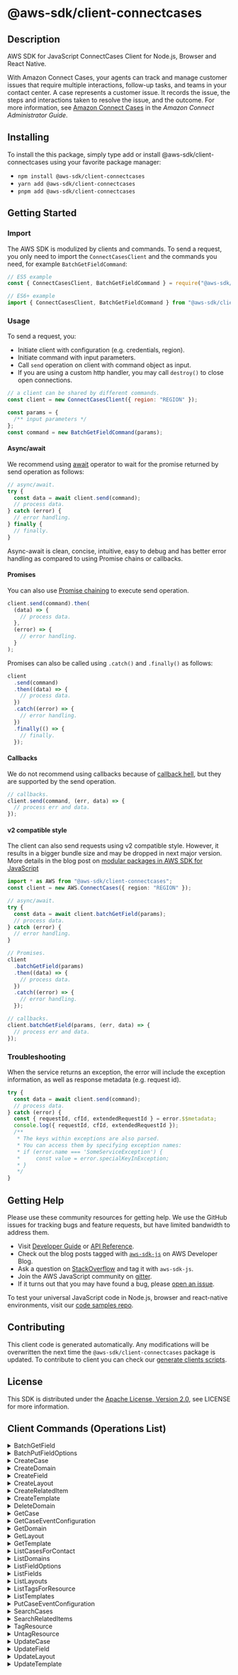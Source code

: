 <!-- generated file, do not edit directly -->

# @aws-sdk/client-connectcases

## Description

AWS SDK for JavaScript ConnectCases Client for Node.js, Browser and React Native.

<p>With Amazon Connect Cases, your agents can track and manage customer issues that require
multiple interactions, follow-up tasks, and teams in your contact center. A case represents a
customer issue. It records the issue, the steps and interactions taken to resolve the issue,
and the outcome. For more information, see <a href="https://docs.aws.amazon.com/connect/latest/adminguide/cases.html">Amazon Connect Cases</a> in the
<i>Amazon Connect Administrator Guide</i>.</p>

## Installing

To install the this package, simply type add or install @aws-sdk/client-connectcases
using your favorite package manager:

- `npm install @aws-sdk/client-connectcases`
- `yarn add @aws-sdk/client-connectcases`
- `pnpm add @aws-sdk/client-connectcases`

## Getting Started

### Import

The AWS SDK is modulized by clients and commands.
To send a request, you only need to import the `ConnectCasesClient` and
the commands you need, for example `BatchGetFieldCommand`:

```js
// ES5 example
const { ConnectCasesClient, BatchGetFieldCommand } = require("@aws-sdk/client-connectcases");
```

```ts
// ES6+ example
import { ConnectCasesClient, BatchGetFieldCommand } from "@aws-sdk/client-connectcases";
```

### Usage

To send a request, you:

- Initiate client with configuration (e.g. credentials, region).
- Initiate command with input parameters.
- Call `send` operation on client with command object as input.
- If you are using a custom http handler, you may call `destroy()` to close open connections.

```js
// a client can be shared by different commands.
const client = new ConnectCasesClient({ region: "REGION" });

const params = {
  /** input parameters */
};
const command = new BatchGetFieldCommand(params);
```

#### Async/await

We recommend using [await](https://developer.mozilla.org/en-US/docs/Web/JavaScript/Reference/Operators/await)
operator to wait for the promise returned by send operation as follows:

```js
// async/await.
try {
  const data = await client.send(command);
  // process data.
} catch (error) {
  // error handling.
} finally {
  // finally.
}
```

Async-await is clean, concise, intuitive, easy to debug and has better error handling
as compared to using Promise chains or callbacks.

#### Promises

You can also use [Promise chaining](https://developer.mozilla.org/en-US/docs/Web/JavaScript/Guide/Using_promises#chaining)
to execute send operation.

```js
client.send(command).then(
  (data) => {
    // process data.
  },
  (error) => {
    // error handling.
  }
);
```

Promises can also be called using `.catch()` and `.finally()` as follows:

```js
client
  .send(command)
  .then((data) => {
    // process data.
  })
  .catch((error) => {
    // error handling.
  })
  .finally(() => {
    // finally.
  });
```

#### Callbacks

We do not recommend using callbacks because of [callback hell](http://callbackhell.com/),
but they are supported by the send operation.

```js
// callbacks.
client.send(command, (err, data) => {
  // process err and data.
});
```

#### v2 compatible style

The client can also send requests using v2 compatible style.
However, it results in a bigger bundle size and may be dropped in next major version. More details in the blog post
on [modular packages in AWS SDK for JavaScript](https://aws.amazon.com/blogs/developer/modular-packages-in-aws-sdk-for-javascript/)

```ts
import * as AWS from "@aws-sdk/client-connectcases";
const client = new AWS.ConnectCases({ region: "REGION" });

// async/await.
try {
  const data = await client.batchGetField(params);
  // process data.
} catch (error) {
  // error handling.
}

// Promises.
client
  .batchGetField(params)
  .then((data) => {
    // process data.
  })
  .catch((error) => {
    // error handling.
  });

// callbacks.
client.batchGetField(params, (err, data) => {
  // process err and data.
});
```

### Troubleshooting

When the service returns an exception, the error will include the exception information,
as well as response metadata (e.g. request id).

```js
try {
  const data = await client.send(command);
  // process data.
} catch (error) {
  const { requestId, cfId, extendedRequestId } = error.$$metadata;
  console.log({ requestId, cfId, extendedRequestId });
  /**
   * The keys within exceptions are also parsed.
   * You can access them by specifying exception names:
   * if (error.name === 'SomeServiceException') {
   *     const value = error.specialKeyInException;
   * }
   */
}
```

## Getting Help

Please use these community resources for getting help.
We use the GitHub issues for tracking bugs and feature requests, but have limited bandwidth to address them.

- Visit [Developer Guide](https://docs.aws.amazon.com/sdk-for-javascript/v3/developer-guide/welcome.html)
  or [API Reference](https://docs.aws.amazon.com/AWSJavaScriptSDK/v3/latest/index.html).
- Check out the blog posts tagged with [`aws-sdk-js`](https://aws.amazon.com/blogs/developer/tag/aws-sdk-js/)
  on AWS Developer Blog.
- Ask a question on [StackOverflow](https://stackoverflow.com/questions/tagged/aws-sdk-js) and tag it with `aws-sdk-js`.
- Join the AWS JavaScript community on [gitter](https://gitter.im/aws/aws-sdk-js-v3).
- If it turns out that you may have found a bug, please [open an issue](https://github.com/aws/aws-sdk-js-v3/issues/new/choose).

To test your universal JavaScript code in Node.js, browser and react-native environments,
visit our [code samples repo](https://github.com/aws-samples/aws-sdk-js-tests).

## Contributing

This client code is generated automatically. Any modifications will be overwritten the next time the `@aws-sdk/client-connectcases` package is updated.
To contribute to client you can check our [generate clients scripts](https://github.com/aws/aws-sdk-js-v3/tree/main/scripts/generate-clients).

## License

This SDK is distributed under the
[Apache License, Version 2.0](http://www.apache.org/licenses/LICENSE-2.0),
see LICENSE for more information.

## Client Commands (Operations List)

<details>
<summary>
BatchGetField
</summary>

[Command API Reference](https://docs.aws.amazon.com/AWSJavaScriptSDK/v3/latest/clients/client-connectcases/classes/batchgetfieldcommand.html) / [Input](https://docs.aws.amazon.com/AWSJavaScriptSDK/v3/latest/clients/client-connectcases/interfaces/batchgetfieldcommandinput.html) / [Output](https://docs.aws.amazon.com/AWSJavaScriptSDK/v3/latest/clients/client-connectcases/interfaces/batchgetfieldcommandoutput.html)

</details>
<details>
<summary>
BatchPutFieldOptions
</summary>

[Command API Reference](https://docs.aws.amazon.com/AWSJavaScriptSDK/v3/latest/clients/client-connectcases/classes/batchputfieldoptionscommand.html) / [Input](https://docs.aws.amazon.com/AWSJavaScriptSDK/v3/latest/clients/client-connectcases/interfaces/batchputfieldoptionscommandinput.html) / [Output](https://docs.aws.amazon.com/AWSJavaScriptSDK/v3/latest/clients/client-connectcases/interfaces/batchputfieldoptionscommandoutput.html)

</details>
<details>
<summary>
CreateCase
</summary>

[Command API Reference](https://docs.aws.amazon.com/AWSJavaScriptSDK/v3/latest/clients/client-connectcases/classes/createcasecommand.html) / [Input](https://docs.aws.amazon.com/AWSJavaScriptSDK/v3/latest/clients/client-connectcases/interfaces/createcasecommandinput.html) / [Output](https://docs.aws.amazon.com/AWSJavaScriptSDK/v3/latest/clients/client-connectcases/interfaces/createcasecommandoutput.html)

</details>
<details>
<summary>
CreateDomain
</summary>

[Command API Reference](https://docs.aws.amazon.com/AWSJavaScriptSDK/v3/latest/clients/client-connectcases/classes/createdomaincommand.html) / [Input](https://docs.aws.amazon.com/AWSJavaScriptSDK/v3/latest/clients/client-connectcases/interfaces/createdomaincommandinput.html) / [Output](https://docs.aws.amazon.com/AWSJavaScriptSDK/v3/latest/clients/client-connectcases/interfaces/createdomaincommandoutput.html)

</details>
<details>
<summary>
CreateField
</summary>

[Command API Reference](https://docs.aws.amazon.com/AWSJavaScriptSDK/v3/latest/clients/client-connectcases/classes/createfieldcommand.html) / [Input](https://docs.aws.amazon.com/AWSJavaScriptSDK/v3/latest/clients/client-connectcases/interfaces/createfieldcommandinput.html) / [Output](https://docs.aws.amazon.com/AWSJavaScriptSDK/v3/latest/clients/client-connectcases/interfaces/createfieldcommandoutput.html)

</details>
<details>
<summary>
CreateLayout
</summary>

[Command API Reference](https://docs.aws.amazon.com/AWSJavaScriptSDK/v3/latest/clients/client-connectcases/classes/createlayoutcommand.html) / [Input](https://docs.aws.amazon.com/AWSJavaScriptSDK/v3/latest/clients/client-connectcases/interfaces/createlayoutcommandinput.html) / [Output](https://docs.aws.amazon.com/AWSJavaScriptSDK/v3/latest/clients/client-connectcases/interfaces/createlayoutcommandoutput.html)

</details>
<details>
<summary>
CreateRelatedItem
</summary>

[Command API Reference](https://docs.aws.amazon.com/AWSJavaScriptSDK/v3/latest/clients/client-connectcases/classes/createrelateditemcommand.html) / [Input](https://docs.aws.amazon.com/AWSJavaScriptSDK/v3/latest/clients/client-connectcases/interfaces/createrelateditemcommandinput.html) / [Output](https://docs.aws.amazon.com/AWSJavaScriptSDK/v3/latest/clients/client-connectcases/interfaces/createrelateditemcommandoutput.html)

</details>
<details>
<summary>
CreateTemplate
</summary>

[Command API Reference](https://docs.aws.amazon.com/AWSJavaScriptSDK/v3/latest/clients/client-connectcases/classes/createtemplatecommand.html) / [Input](https://docs.aws.amazon.com/AWSJavaScriptSDK/v3/latest/clients/client-connectcases/interfaces/createtemplatecommandinput.html) / [Output](https://docs.aws.amazon.com/AWSJavaScriptSDK/v3/latest/clients/client-connectcases/interfaces/createtemplatecommandoutput.html)

</details>
<details>
<summary>
DeleteDomain
</summary>

[Command API Reference](https://docs.aws.amazon.com/AWSJavaScriptSDK/v3/latest/clients/client-connectcases/classes/deletedomaincommand.html) / [Input](https://docs.aws.amazon.com/AWSJavaScriptSDK/v3/latest/clients/client-connectcases/interfaces/deletedomaincommandinput.html) / [Output](https://docs.aws.amazon.com/AWSJavaScriptSDK/v3/latest/clients/client-connectcases/interfaces/deletedomaincommandoutput.html)

</details>
<details>
<summary>
GetCase
</summary>

[Command API Reference](https://docs.aws.amazon.com/AWSJavaScriptSDK/v3/latest/clients/client-connectcases/classes/getcasecommand.html) / [Input](https://docs.aws.amazon.com/AWSJavaScriptSDK/v3/latest/clients/client-connectcases/interfaces/getcasecommandinput.html) / [Output](https://docs.aws.amazon.com/AWSJavaScriptSDK/v3/latest/clients/client-connectcases/interfaces/getcasecommandoutput.html)

</details>
<details>
<summary>
GetCaseEventConfiguration
</summary>

[Command API Reference](https://docs.aws.amazon.com/AWSJavaScriptSDK/v3/latest/clients/client-connectcases/classes/getcaseeventconfigurationcommand.html) / [Input](https://docs.aws.amazon.com/AWSJavaScriptSDK/v3/latest/clients/client-connectcases/interfaces/getcaseeventconfigurationcommandinput.html) / [Output](https://docs.aws.amazon.com/AWSJavaScriptSDK/v3/latest/clients/client-connectcases/interfaces/getcaseeventconfigurationcommandoutput.html)

</details>
<details>
<summary>
GetDomain
</summary>

[Command API Reference](https://docs.aws.amazon.com/AWSJavaScriptSDK/v3/latest/clients/client-connectcases/classes/getdomaincommand.html) / [Input](https://docs.aws.amazon.com/AWSJavaScriptSDK/v3/latest/clients/client-connectcases/interfaces/getdomaincommandinput.html) / [Output](https://docs.aws.amazon.com/AWSJavaScriptSDK/v3/latest/clients/client-connectcases/interfaces/getdomaincommandoutput.html)

</details>
<details>
<summary>
GetLayout
</summary>

[Command API Reference](https://docs.aws.amazon.com/AWSJavaScriptSDK/v3/latest/clients/client-connectcases/classes/getlayoutcommand.html) / [Input](https://docs.aws.amazon.com/AWSJavaScriptSDK/v3/latest/clients/client-connectcases/interfaces/getlayoutcommandinput.html) / [Output](https://docs.aws.amazon.com/AWSJavaScriptSDK/v3/latest/clients/client-connectcases/interfaces/getlayoutcommandoutput.html)

</details>
<details>
<summary>
GetTemplate
</summary>

[Command API Reference](https://docs.aws.amazon.com/AWSJavaScriptSDK/v3/latest/clients/client-connectcases/classes/gettemplatecommand.html) / [Input](https://docs.aws.amazon.com/AWSJavaScriptSDK/v3/latest/clients/client-connectcases/interfaces/gettemplatecommandinput.html) / [Output](https://docs.aws.amazon.com/AWSJavaScriptSDK/v3/latest/clients/client-connectcases/interfaces/gettemplatecommandoutput.html)

</details>
<details>
<summary>
ListCasesForContact
</summary>

[Command API Reference](https://docs.aws.amazon.com/AWSJavaScriptSDK/v3/latest/clients/client-connectcases/classes/listcasesforcontactcommand.html) / [Input](https://docs.aws.amazon.com/AWSJavaScriptSDK/v3/latest/clients/client-connectcases/interfaces/listcasesforcontactcommandinput.html) / [Output](https://docs.aws.amazon.com/AWSJavaScriptSDK/v3/latest/clients/client-connectcases/interfaces/listcasesforcontactcommandoutput.html)

</details>
<details>
<summary>
ListDomains
</summary>

[Command API Reference](https://docs.aws.amazon.com/AWSJavaScriptSDK/v3/latest/clients/client-connectcases/classes/listdomainscommand.html) / [Input](https://docs.aws.amazon.com/AWSJavaScriptSDK/v3/latest/clients/client-connectcases/interfaces/listdomainscommandinput.html) / [Output](https://docs.aws.amazon.com/AWSJavaScriptSDK/v3/latest/clients/client-connectcases/interfaces/listdomainscommandoutput.html)

</details>
<details>
<summary>
ListFieldOptions
</summary>

[Command API Reference](https://docs.aws.amazon.com/AWSJavaScriptSDK/v3/latest/clients/client-connectcases/classes/listfieldoptionscommand.html) / [Input](https://docs.aws.amazon.com/AWSJavaScriptSDK/v3/latest/clients/client-connectcases/interfaces/listfieldoptionscommandinput.html) / [Output](https://docs.aws.amazon.com/AWSJavaScriptSDK/v3/latest/clients/client-connectcases/interfaces/listfieldoptionscommandoutput.html)

</details>
<details>
<summary>
ListFields
</summary>

[Command API Reference](https://docs.aws.amazon.com/AWSJavaScriptSDK/v3/latest/clients/client-connectcases/classes/listfieldscommand.html) / [Input](https://docs.aws.amazon.com/AWSJavaScriptSDK/v3/latest/clients/client-connectcases/interfaces/listfieldscommandinput.html) / [Output](https://docs.aws.amazon.com/AWSJavaScriptSDK/v3/latest/clients/client-connectcases/interfaces/listfieldscommandoutput.html)

</details>
<details>
<summary>
ListLayouts
</summary>

[Command API Reference](https://docs.aws.amazon.com/AWSJavaScriptSDK/v3/latest/clients/client-connectcases/classes/listlayoutscommand.html) / [Input](https://docs.aws.amazon.com/AWSJavaScriptSDK/v3/latest/clients/client-connectcases/interfaces/listlayoutscommandinput.html) / [Output](https://docs.aws.amazon.com/AWSJavaScriptSDK/v3/latest/clients/client-connectcases/interfaces/listlayoutscommandoutput.html)

</details>
<details>
<summary>
ListTagsForResource
</summary>

[Command API Reference](https://docs.aws.amazon.com/AWSJavaScriptSDK/v3/latest/clients/client-connectcases/classes/listtagsforresourcecommand.html) / [Input](https://docs.aws.amazon.com/AWSJavaScriptSDK/v3/latest/clients/client-connectcases/interfaces/listtagsforresourcecommandinput.html) / [Output](https://docs.aws.amazon.com/AWSJavaScriptSDK/v3/latest/clients/client-connectcases/interfaces/listtagsforresourcecommandoutput.html)

</details>
<details>
<summary>
ListTemplates
</summary>

[Command API Reference](https://docs.aws.amazon.com/AWSJavaScriptSDK/v3/latest/clients/client-connectcases/classes/listtemplatescommand.html) / [Input](https://docs.aws.amazon.com/AWSJavaScriptSDK/v3/latest/clients/client-connectcases/interfaces/listtemplatescommandinput.html) / [Output](https://docs.aws.amazon.com/AWSJavaScriptSDK/v3/latest/clients/client-connectcases/interfaces/listtemplatescommandoutput.html)

</details>
<details>
<summary>
PutCaseEventConfiguration
</summary>

[Command API Reference](https://docs.aws.amazon.com/AWSJavaScriptSDK/v3/latest/clients/client-connectcases/classes/putcaseeventconfigurationcommand.html) / [Input](https://docs.aws.amazon.com/AWSJavaScriptSDK/v3/latest/clients/client-connectcases/interfaces/putcaseeventconfigurationcommandinput.html) / [Output](https://docs.aws.amazon.com/AWSJavaScriptSDK/v3/latest/clients/client-connectcases/interfaces/putcaseeventconfigurationcommandoutput.html)

</details>
<details>
<summary>
SearchCases
</summary>

[Command API Reference](https://docs.aws.amazon.com/AWSJavaScriptSDK/v3/latest/clients/client-connectcases/classes/searchcasescommand.html) / [Input](https://docs.aws.amazon.com/AWSJavaScriptSDK/v3/latest/clients/client-connectcases/interfaces/searchcasescommandinput.html) / [Output](https://docs.aws.amazon.com/AWSJavaScriptSDK/v3/latest/clients/client-connectcases/interfaces/searchcasescommandoutput.html)

</details>
<details>
<summary>
SearchRelatedItems
</summary>

[Command API Reference](https://docs.aws.amazon.com/AWSJavaScriptSDK/v3/latest/clients/client-connectcases/classes/searchrelateditemscommand.html) / [Input](https://docs.aws.amazon.com/AWSJavaScriptSDK/v3/latest/clients/client-connectcases/interfaces/searchrelateditemscommandinput.html) / [Output](https://docs.aws.amazon.com/AWSJavaScriptSDK/v3/latest/clients/client-connectcases/interfaces/searchrelateditemscommandoutput.html)

</details>
<details>
<summary>
TagResource
</summary>

[Command API Reference](https://docs.aws.amazon.com/AWSJavaScriptSDK/v3/latest/clients/client-connectcases/classes/tagresourcecommand.html) / [Input](https://docs.aws.amazon.com/AWSJavaScriptSDK/v3/latest/clients/client-connectcases/interfaces/tagresourcecommandinput.html) / [Output](https://docs.aws.amazon.com/AWSJavaScriptSDK/v3/latest/clients/client-connectcases/interfaces/tagresourcecommandoutput.html)

</details>
<details>
<summary>
UntagResource
</summary>

[Command API Reference](https://docs.aws.amazon.com/AWSJavaScriptSDK/v3/latest/clients/client-connectcases/classes/untagresourcecommand.html) / [Input](https://docs.aws.amazon.com/AWSJavaScriptSDK/v3/latest/clients/client-connectcases/interfaces/untagresourcecommandinput.html) / [Output](https://docs.aws.amazon.com/AWSJavaScriptSDK/v3/latest/clients/client-connectcases/interfaces/untagresourcecommandoutput.html)

</details>
<details>
<summary>
UpdateCase
</summary>

[Command API Reference](https://docs.aws.amazon.com/AWSJavaScriptSDK/v3/latest/clients/client-connectcases/classes/updatecasecommand.html) / [Input](https://docs.aws.amazon.com/AWSJavaScriptSDK/v3/latest/clients/client-connectcases/interfaces/updatecasecommandinput.html) / [Output](https://docs.aws.amazon.com/AWSJavaScriptSDK/v3/latest/clients/client-connectcases/interfaces/updatecasecommandoutput.html)

</details>
<details>
<summary>
UpdateField
</summary>

[Command API Reference](https://docs.aws.amazon.com/AWSJavaScriptSDK/v3/latest/clients/client-connectcases/classes/updatefieldcommand.html) / [Input](https://docs.aws.amazon.com/AWSJavaScriptSDK/v3/latest/clients/client-connectcases/interfaces/updatefieldcommandinput.html) / [Output](https://docs.aws.amazon.com/AWSJavaScriptSDK/v3/latest/clients/client-connectcases/interfaces/updatefieldcommandoutput.html)

</details>
<details>
<summary>
UpdateLayout
</summary>

[Command API Reference](https://docs.aws.amazon.com/AWSJavaScriptSDK/v3/latest/clients/client-connectcases/classes/updatelayoutcommand.html) / [Input](https://docs.aws.amazon.com/AWSJavaScriptSDK/v3/latest/clients/client-connectcases/interfaces/updatelayoutcommandinput.html) / [Output](https://docs.aws.amazon.com/AWSJavaScriptSDK/v3/latest/clients/client-connectcases/interfaces/updatelayoutcommandoutput.html)

</details>
<details>
<summary>
UpdateTemplate
</summary>

[Command API Reference](https://docs.aws.amazon.com/AWSJavaScriptSDK/v3/latest/clients/client-connectcases/classes/updatetemplatecommand.html) / [Input](https://docs.aws.amazon.com/AWSJavaScriptSDK/v3/latest/clients/client-connectcases/interfaces/updatetemplatecommandinput.html) / [Output](https://docs.aws.amazon.com/AWSJavaScriptSDK/v3/latest/clients/client-connectcases/interfaces/updatetemplatecommandoutput.html)

</details>
